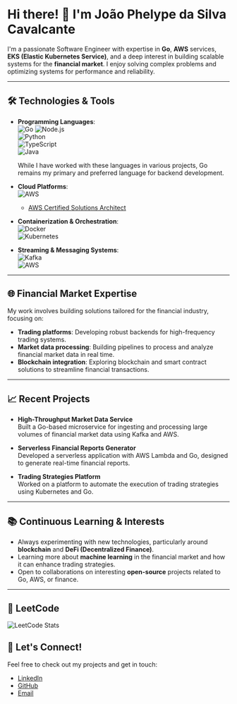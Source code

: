 # Hi there! 👋 I'm João Phelype da Silva Cavalcante

I'm a passionate Software Engineer with expertise in **Go**, **AWS** services, **EKS (Elastic Kubernetes Service)**, and a deep interest in building scalable systems for the **financial market**. I enjoy solving complex problems and optimizing systems for performance and reliability.

---

## 🛠️ Technologies & Tools

- **Programming Languages**:  
  ![Go](https://img.shields.io/badge/-Go-00ADD8?style=flat&logo=go&logoColor=white)
  ![Node.js](https://img.shields.io/badge/-Node.js-339933?style=flat&logo=node.js&logoColor=white)  
  ![Python](https://img.shields.io/badge/-Python-3776AB?style=flat&logo=python&logoColor=white)  
  ![TypeScript](https://img.shields.io/badge/-TypeScript-3178C6?style=flat&logo=typescript&logoColor=white)  
  ![Java](https://img.shields.io/badge/-Java-007396?style=flat&logo=java&logoColor=white)
    
  While I have worked with these languages in various projects, Go remains my primary and preferred language for backend development.

- **Cloud Platforms**:  
  ![AWS](https://img.shields.io/badge/-AWS-232F3E?style=flat&logo=amazon-aws&logoColor=white)  
    * [AWS Certified Solutions Architect](https://www.credly.com/badges/2ba534f3-6665-4bff-af87-f4b2a19ddeaf/linked_in_profile)

- **Containerization & Orchestration**:  
  ![Docker](https://img.shields.io/badge/-Docker-2496ED?style=flat&logo=docker&logoColor=white)  
  ![Kubernetes](https://img.shields.io/badge/-Kubernetes-326CE5?style=flat&logo=kubernetes&logoColor=white)

- **Streaming & Messaging Systems**:  
  ![Kafka](https://img.shields.io/badge/-Kafka-231F20?style=flat&logo=apache-kafka&logoColor=white)  
  ![AWS](https://img.shields.io/badge/-AWS-232F3E?style=flat&logo=amazon-sqs&logoColor=white)  

---

## 🌐 Financial Market Expertise

My work involves building solutions tailored for the financial industry, focusing on:

- **Trading platforms**: Developing robust backends for high-frequency trading systems.
- **Market data processing**: Building pipelines to process and analyze financial market data in real time.
- **Blockchain integration**: Exploring blockchain and smart contract solutions to streamline financial transactions.

---

## 📈 Recent Projects

- **High-Throughput Market Data Service**  
  Built a Go-based microservice for ingesting and processing large volumes of financial market data using Kafka and AWS.

- **Serverless Financial Reports Generator**  
  Developed a serverless application with AWS Lambda and Go, designed to generate real-time financial reports.

- **Trading Strategies Platform**  
  Worked on a platform to automate the execution of trading strategies using Kubernetes and Go.

---

## 📚 Continuous Learning & Interests

- Always experimenting with new technologies, particularly around **blockchain** and **DeFi (Decentralized Finance)**.
- Learning more about **machine learning** in the financial market and how it can enhance trading strategies.
- Open to collaborations on interesting **open-source** projects related to Go, AWS, or finance.

---

## 🧩 LeetCode
![LeetCode Stats](https://leetcard.jacoblin.cool/phelypecavalcante?theme=radical&font=Red%20Hat%20Display&ext=heatmap)

## 🤝 Let's Connect!

Feel free to check out my projects and get in touch:

- [LinkedIn](https://www.linkedin.com/in/your-profile/)
- [GitHub](https://github.com/your-username)
- [Email](mailto:your-email@example.com)
